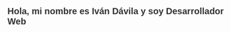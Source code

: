 <link rel="preconnect" href="https://fonts.googleapis.com">
<link rel="preconnect" href="https://fonts.gstatic.com" crossorigin>
<link href="https://fonts.googleapis.com/css2?family=Space+Mono:ital,wght@0,400;0,700;1,400;1,700&display=swap" rel="stylesheet">
   <h1 style="font-family: Arial, sans-serif; font-size: 20px; color: #333;">
        Hola, mi nombre es Iván Dávila y soy Desarrollador Web
    </h1>
